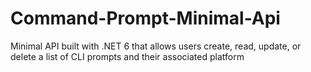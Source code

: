 # Command-Prompt-Minimal-Api
Minimal API built with .NET 6 that allows users create, read, update, or delete a list of CLI prompts and their associated platform

